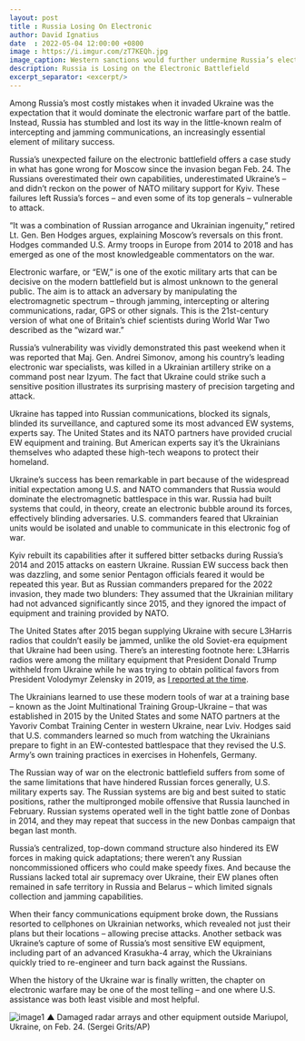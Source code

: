 ```yaml
---
layout: post
title : Russia Losing On Electronic
author: David Ignatius
date  : 2022-05-04 12:00:00 +0800
image : https://i.imgur.com/zT7KEQh.jpg
image_caption: Western sanctions would further undermine Russia’s electronic warfare.
description: Russia is Losing on the Electronic Battlefield
excerpt_separator: <excerpt/>
---
```


Among Russia’s most costly mistakes when it invaded Ukraine was the expectation that it would dominate the electronic warfare part of the battle. Instead, Russia has stumbled and lost its way in the little-known realm of intercepting and jamming communications, an increasingly essential element of military success.

<excerpt/>

Russia’s unexpected failure on the electronic battlefield offers a case study in what has gone wrong for Moscow since the invasion began Feb. 24. The Russians overestimated their own capabilities, underestimated Ukraine’s – and didn’t reckon on the power of NATO military support for Kyiv. These failures left Russia’s forces – and even some of its top generals – vulnerable to attack.

“It was a combination of Russian arrogance and Ukrainian ingenuity,” retired Lt. Gen. Ben Hodges argues, explaining Moscow’s reversals on this front. Hodges commanded U.S. Army troops in Europe from 2014 to 2018 and has emerged as one of the most knowledgeable commentators on the war.

Electronic warfare, or “EW,” is one of the exotic military arts that can be decisive on the modern battlefield but is almost unknown to the general public. The aim is to attack an adversary by manipulating the electromagnetic spectrum – through jamming, intercepting or altering communications, radar, GPS or other signals. This is the 21st-century version of what one of Britain’s chief scientists during World War Two described as the “wizard war.”

Russia’s vulnerability was vividly demonstrated this past weekend when it was reported that Maj. Gen. Andrei Simonov, among his country’s leading electronic war specialists, was killed in a Ukrainian artillery strike on a command post near Izyum. The fact that Ukraine could strike such a sensitive position illustrates its surprising mastery of precision targeting and attack.

Ukraine has tapped into Russian communications, blocked its signals, blinded its surveillance, and captured some its most advanced EW systems, experts say. The United States and its NATO partners have provided crucial EW equipment and training. But American experts say it’s the Ukrainians themselves who adapted these high-tech weapons to protect their homeland.

Ukraine’s success has been remarkable in part because of the widespread initial expectation among U.S. and NATO commanders that Russia would dominate the electromagnetic battlespace in this war. Russia had built systems that could, in theory, create an electronic bubble around its forces, effectively blinding adversaries. U.S. commanders feared that Ukrainian units would be isolated and unable to communicate in this electronic fog of war.

Kyiv rebuilt its capabilities after it suffered bitter setbacks during Russia’s 2014 and 2015 attacks on eastern Ukraine. Russian EW success back then was dazzling, and some senior Pentagon officials feared it would be repeated this year. But as Russian commanders prepared for the 2022 invasion, they made two blunders: They assumed that the Ukrainian military had not advanced significantly since 2015, and they ignored the impact of equipment and training provided by NATO.

The United States after 2015 began supplying Ukraine with secure L3Harris radios that couldn’t easily be jammed, unlike the old Soviet-era equipment that Ukraine had been using. There’s an interesting footnote here: L3Harris radios were among the military equipment that President Donald Trump withheld from Ukraine while he was trying to obtain political favors from President Volodymyr Zelensky in 2019, as [I reported at the time](https://www.washingtonpost.com/opinions/this-isnt-just-another-spat-trump-compromised-our-security-for-his-gain/2019/09/24/b3eb24ae-df09-11e9-be96-6adb81821e90_story.html).

The Ukrainians learned to use these modern tools of war at a training base – known as the Joint Multinational Training Group-Ukraine – that was established in 2015 by the United States and some NATO partners at the Yavoriv Combat Training Center in western Ukraine, near Lviv. Hodges said that U.S. commanders learned so much from watching the Ukrainians prepare to fight in an EW-contested battlespace that they revised the U.S. Army’s own training practices in exercises in Hohenfels, Germany.

The Russian way of war on the electronic battlefield suffers from some of the same limitations that have hindered Russian forces generally, U.S. military experts say. The Russian systems are big and best suited to static positions, rather the multipronged mobile offensive that Russia launched in February. Russian systems operated well in the tight battle zone of Donbas in 2014, and they may repeat that success in the new Donbas campaign that began last month.

Russia’s centralized, top-down command structure also hindered its EW forces in making quick adaptations; there weren’t any Russian noncommissioned officers who could make speedy fixes. And because the Russians lacked total air supremacy over Ukraine, their EW planes often remained in safe territory in Russia and Belarus – which limited signals collection and jamming capabilities.

When their fancy communications equipment broke down, the Russians resorted to cellphones on Ukrainian networks, which revealed not just their plans but their locations – allowing precise attacks. Another setback was Ukraine’s capture of some of Russia’s most sensitive EW equipment, including part of an advanced Krasukha-4 array, which the Ukrainians quickly tried to re-engineer and turn back against the Russians.

When the history of the Ukraine war is finally written, the chapter on electronic warfare may be one of the most telling – and one where U.S. assistance was both least visible and most helpful.

![image1](https://i.imgur.com/5I8QbvX.jpg)
▲ Damaged radar arrays and other equipment outside Mariupol, Ukraine, on Feb. 24. (Sergei Grits/AP)
